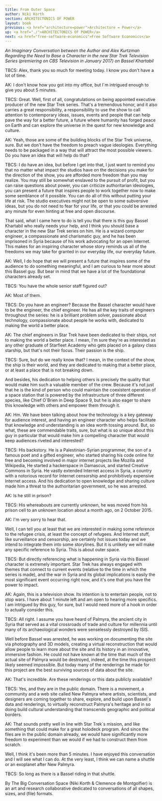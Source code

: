 ```yaml
---
title: From Outer Space
author: Niki Korth
section: ARCHITECTONICS OF POWER
layout: book
previous: <a href="architecture=power">Architecture = Power</a>
up: <a href="./">ARCHITECTONICS OF POWER</a>
next: <a href="free-software-economics">Free Software Economics</a>
---
```


_An Imaginary Conversation between the Author and Alex Kurtzman
Regarding the Need to Base a Character in the new Star Trek Television
Series (premiering on CBS Television in January 2017) on Bassel
Khartabil_

TBCS: Alex, thank you so much for meeting today. I know you don't have
a lot of time.

AK: I don't know how you got into my office, but I´m intrigued enough
to give you about 5 minutes.

TBCS: Great. Well, first of all, congratulations on being appointed
executive producer of the new Star Trek series. That's a tremendous
honor, and it also carries a great responsibility, a responsibility to
use the show to call attention to contemporary ideas, issues, events
and people that can help pave the way for a better future, a future
where humanity has forged peace on Earth and can explore the universe
in the quest for new knowledge and culture.

AK: Yeah, those are some of the building blocks of the Star Trek
universe, sure. But we don't have the freedom to preach vague
ideologies. Everything needs to be packaged in a way that will attract
the most possible viewers. Do you have an idea that will help do that?

TBCS: I do have an idea, but before I get into that, I just want to
remind you that no matter what impact the studios have on the
decisions you make for the direction of the show, you are afforded
more freedom than you may realize. You may still be somewhat enslaved
to the pursuit of profit, but you can raise questions about power, you
can criticize authoritarian ideologies, you can present a future that
inspires people to work together now to make some semblance of it
possible. You can do all of this without putting your life at
risk. The studio executives might not be open to some subversive
ideas, but you do not need to fear for your life, or that you could be
arrested any minute for even hinting at free and open discourse.

That said, what I came here to do is tell you that there is this guy
Bassel Khartabil who really needs your help, and I think you should
base a character in the new Star Trek series on him. He is a wizard
computer engineer, a compassionate and charismatic guy, and he has
been imprisoned in Syria because of his work advocating for an open
Internet. This makes for an inspiring character whose story reminds us
all of the freedoms we may take for granted in our everyday life, our
everyday future.

AK: Well, I do hope that we will present a future that inspires some
of the audience to do something meaningful, and I am curious to hear
more about this Bassel guy. But bear in mind that we have a lot of the
foundational characters already set.

TBCS: You have the whole senior staff figured out?

AK: Most of them.

TBCS: Do you have an engineer? Because the Bassel character would have
to be the engineer, the chief engineer. He has all the key traits of
engineers throughout the series: he is a brilliant problem solver,
passionate about technology, compassionate about people he works with,
dedicated to making the world a better place.

AK: The chief engineers in Star Trek have been dedicated to their
ships, not to making the world a better place. I mean, I'm sure
they're as interested as any other graduate of Starfleet Academy who
gets placed on a galaxy class starship, but that's not their
focus. Their passion is the ship.

TBCS: Sure, but do we really know that? I mean, in the context of the
show, the ship is their world, and they are dedicated to making that a
better place, or at least a place that is not breaking down.

And besides, his dedication to helping others is precisely the quality
that would make him such a valuable member of the crew. Because it's
not just that he is the kind of person who could maintain the
coexistent operation of a space station that is powered by the
infrastructure of three different species, like Chief O´Brien in Deep
Space 9, but he is also eager to share this knowledge with others and
empower them through it.

AK: Hm. We have been talking about how the technology is a key gateway
for audience interest, and having an engineer character who helps
facilitate that knowledge and understanding is an idea worth tossing
around. But, so what, these are commendable traits, sure, but what is
so unique about this guy in particular that would make him a
compelling character that would keep audiences riveted and interested?

TBCS: His backstory. He is a Palestinian-Syrian programmer, the son of
a famous poet and a gifted engineer, who started sharing his code
online for free and becoming involved in major internet projects like
Mozilla and Wikipedia, He started a hackerspace in Damascus, and
started Creative Commons in Syria. He vastly extended Internet access
in Syria, a country with a notorious record for Internet censorship
and prohibitively expensive Internet access. And his dedication to
open knowledge and sharing culture made him a threat to the
authoritarian government, so he was arrested.

AK: Is he still in prison?

TBCS: His whereabouts are currently unknown, he was moved from his
prison cell to an unknown location about a month ago, on 2 October
2015.

AK: I'm very sorry to hear that.

Well, I can tell you at least that we are interested in making some
reference to the refugee crisis, at least the concept of refugees. And
Internet stuff, like surveillance and censorship, are certainly hot
issues today and we intend to integrate them into some storylines. But
it is unlikely we will make any specific reference to Syria. This is
about outer space.

TBCS: But directly referencing what is happening in Syria via this
Bassel character is extremely important. Star Trek has always engaged
with themes that connect to current events (relative to the time in
which the series is made), and the war in Syria and its global
implications is easily the most significant event occurring right now,
and it's one that you have the power to impact.

AK: Again, this is a television show. Its intention is to entertain
people, not to stop wars.  I have about 1 minute left and am open to
hearing more specifics. I am intrigued by this guy, for sure, but I
would need more of a hook in order to actually consider this.

TBCS: All right. I assume you have heard of Palmyra, the ancient city
in Syria that served as a vital crossroads of trade and culture for
millennia until many of its archaeological wonders were senselessly
destroyed by ISIS.

Well before Bassel was arrested, he was working on documenting the
site via photography and 3D models, creating a virtual reconstruction
that would allow people to learn more about the site and its history
in an innovative, immersive fashion. He could not have known at the
time that much of the actual site of Palmyra would be destroyed,
indeed, at the time this prospect likely seemed impossible. But today
many of the renderings he made for this project are the best surviving
sources of data about the site.

AK: That's incredible. Are these renderings or this data publicly
available?

TBCS: Yes, and they are in the public domain. There is a movement, a
community and a web site called New Palmyra where artists, scientists,
and designers are coming together to share, explore, and build upon
Bassel´s data and renderings, to virtually reconstruct Palmyra's
heritage and in so doing build cultural understanding that transcends
geographic and political borders.

AK: That sounds pretty well in line with Star Trek´s mission, and like
something that could make for a great holodeck program. And since the
files are in the public domain already, we would have significantly
more freedom to experiment than we would if we had to construct them
from scratch.

Well, I think it's been more than 5 minutes. I have enjoyed this
conversation and I will see what I can do. At the very least, I think
we can name a shuttle or an exoplanet after New Palmyra.

TBCS: So long as there is a Bassel riding in that shuttle.

<p class="author bio">By The Big Conversation Space (Niki Korth &
Clemence de Montgolfier) is an art and research collaborative
dedicated to conversations of all shapes, sizes, and (file)
formats.</p>
